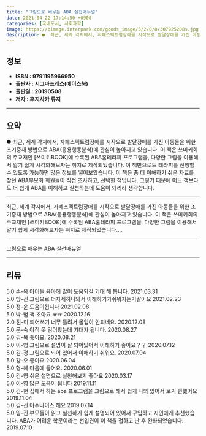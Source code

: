 ```yaml
---
title: "그림으로 배우는 ABA 실천매뉴얼"
date: 2021-04-22 17:14:50 +0900
categories: [국내도서, 사회과학]
image: https://bimage.interpark.com/goods_image/5/2/0/8/307925208s.jpg
description: ●  최근, 세계 각지에서, 자폐스펙트럼장애를 시작으로 발달장애를 가진 아동들을 위한 조기중재 방법으로 ABA(응용행동분석)에 관심이 높아지고 있습니다. 이 책은 쓰미키회의 주교재인 [쓰미키BOOK]에 수록된 ABA홈테라피 프로그램을, 다양한 그림을 이용해서 알기 쉽게 시각화해보자는 취지로 제작되었습니다
---
```


## **정보**

- **ISBN : 9791195966950**
- **출판사 : 시그마프레스(에이스북)**
- **출판일 : 20190508**
- **저자 : 후지사카 류지**

------



## **요약**

●  최근, 세계 각지에서, 자폐스펙트럼장애를 시작으로 발달장애를 가진 아동들을 위한 조기중재 방법으로 ABA(응용행동분석)에 관심이 높아지고 있습니다. 이 책은 쓰미키회의 주교재인 [쓰미키BOOK]에 수록된 ABA홈테라피 프로그램을, 다양한 그림을 이용해서 알기 쉽게 시각화해보자는 취지로 제작되었습니다. 이 책만으로도 테라피를 진행할 수 있도록 가능하면 많은 정보를 넣어보았습니다. 이 책은 좀 더 이해하기 쉬운 자료를 찾던 ABA부모회 회원들이 직접 조사하고, 선택한 책입니다. 그렇기 때문에 어느 책보다도 더 쉽게 ABA를 이해하고 실천하는데 도움이 되리라 생각합니다.

------

최근, 세계 각지에서, 자폐스펙트럼장애를 시작으로 발달장애를 가진 아동들을 위한 조기중재 방법으로 ABA(응용행동분석)에 관심이 높아지고 있습니다. 이 책은 쓰미키회의 주교재인 [쓰미키BOOK]에 수록된 ABA홈테라피 프로그램을, 다양한 그림을 이용해서 알기 쉽게 시각화해보자는 취지로 제작되었습니다.... 

------


그림으로 배우는 ABA 실천매뉴얼 

------


## **리뷰** 

5.0 손-옥 아이들 육아에 많이 도움되길 기대 해 봅니다. 2021.03.31 <br/>5.0 방-진 그림으로 더자세히나와서 이해하기가쉬워지는거같아요 2021.02.23 <br/>5.0 정-운 도움이됩니다 2021.02.08 <br/>5.0 박-범 책 조아요 ㅠㅠ 2020.12.16 <br/>2.0 진-미 띄어쓰기 너무 틀려서 몰입이 안되네요. 2020.12.08 <br/>5.0 문-숙 아직 못 읽어봤는데 기대가 됩니다. 2020.08.27 <br/>5.0 김-목 좋아요. 2020.08.21 <br/>5.0 이-영 그림으로 설명이 잘 되어있어서 이해하기 좋아요？？ 2020.07.12 <br/>5.0 김-정 그림으로 되어 있어서 이해하기 쉬워요. 2020.07.04 <br/>5.0 강-오 좋아요 2020.06.04 <br/>5.0 형-혜 마음에 들어요. 2020.06.01 <br/>5.0 김-영 쉬운 설명으로 실천해보기 좋아요 2020.03.17 <br/>5.0 이-영 많은 도움이 됩니다 2019.11.11 <br/>5.0 김-현 집에서 하는 aba 프로그램을 그림으로 해서 쉽게 나와 있어서 보기 편했어요 2019.11.04 <br/>5.0 김-진 아주나이스 해요 2019.07.14 <br/>5.0 임-진 부모들이 읽고 실천하기 쉽게 설명되어 있어서 구입하고 지인에게 추천했습니다. ABA가 어려운 학문이라는 선입견이 이 책을 접하고 난 후 완화되었습니다. 2019.07.10 <br/>
